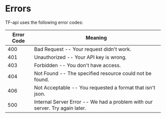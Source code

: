 # Errors

TF-api uses the following error codes:


Error Code | Meaning
---------- | -------
400 | Bad Request -- Your request didn't work.
401 | Unauthorized -- Your API key is wrong.
403 | Forbidden -- You don't have access.
404 | Not Found -- The specified resource could not be found.
406 | Not Acceptable -- You requested a format that isn't json.
500 | Internal Server Error -- We had a problem with our server. Try again later.
